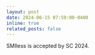 ```yaml
---
layout: post
date: 2024-06-15 07:59:00-0400
inline: true
related_posts: false
---
```


 <!-- :sparkles:  -->
SMIless is accepted by SC 2024.
